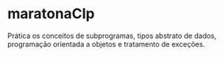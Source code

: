 # maratonaClp
Prática os conceitos de subprogramas, tipos abstrato de dados, programação orientada a objetos e tratamento de exceções.

